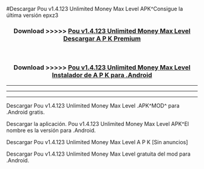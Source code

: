 #Descargar Pou v1.4.123 Unlimited Money Max Level  APK^Consigue la última versión epxz3



<div align="center">
<h3>Download >>>>> <a href="https://es-sites.web.app/?es= Pou v1.4.123 Unlimited Money Max Level ">Pou v1.4.123 Unlimited Money Max Level  Descargar A P K Premium</a></h3><br>

<h3>Download >>>>> <a href="https://es-sites.web.app/?es= Pou v1.4.123 Unlimited Money Max Level ">Pou v1.4.123 Unlimited Money Max Level  Instalador de A P K para .Android</a></h3>
</div>


----------------------------------------------------------

----------------------------------------------------------

----------------------------------------------------------

Descargar Pou v1.4.123 Unlimited Money Max Level  .APK^MOD^ para .Android gratis.

Descargar la aplicación. Pou v1.4.123 Unlimited Money Max Level  APK^El nombre es la versión para .Android.

Descargar Pou v1.4.123 Unlimited Money Max Level  A P K [Sin anuncios]

Descargar Pou v1.4.123 Unlimited Money Max Level  gratuita del mod para .Android.